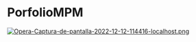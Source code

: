 # PorfolioMPM

[![Opera-Captura-de-pantalla-2022-12-12-114416-localhost.png](https://i.postimg.cc/zBrdwT0X/Opera-Captura-de-pantalla-2022-12-12-114416-localhost.png)](https://postimg.cc/kVTFq60k)

